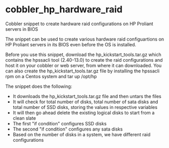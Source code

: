 # cobbler_hp_hardware_raid
Cobbler snippet to create hardware raid configurations on HP Proliant servers in BIOS 

The snippet can be used to create various hardware raid configuartions on HP Proliant servers in its BIOS even before the OS is installed.

Before you use this snippet, download the hp_kickstart_tools.tar.gz which contains the hpssacli tool (2.40-13.0) to create the raid configurations and host it on your cobbler or web server, from where it can downloaded. You can also create the hp_kickstart_tools.tar.gz file by installing the hpssacli rpm on a Centos system and tar up /opt/hp

The snippet does the following:
  * It downloads the hp_kickstart_tools.tar.gz file and then untars the files
  * It will check for total number of disks, total number of sata disks and total number of SSD disks, storing the values in respective variables
  * It will then go ahead delete the existing logical disks to start from a clean slate
  * The first "if condition" configures SSD disks
  * The second "if condition" configures any sata disks
  * Based on the number of disks in a system, we have different raid configurations
